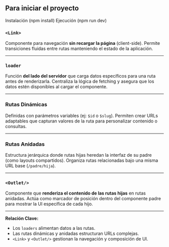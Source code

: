 ## Para iniciar el proyecto
Instalación (npm install)
Ejecución (npm run dev)

### **`<Link>`**  
Componente para navegación **sin recargar la página** (client-side). Permite transiciones fluidas entre rutas manteniendo el estado de la aplicación.

---

### **`loader`**  
Función **del lado del servidor** que carga datos específicos para una ruta antes de renderizarla. Centraliza la lógica de fetching y asegura que los datos estén disponibles al cargar el componente.

---

### **Rutas Dinámicas**  
Definidas con parámetros variables (ej: `$id` o `$slug`). Permiten crear URLs adaptables que capturan valores de la ruta para personalizar contenido o consultas.

---

### **Rutas Anidadas**  
Estructura jerárquica donde rutas hijas heredan la interfaz de su padre (como layouts compartidos). Organiza rutas relacionadas bajo una misma URL base (`/padre/hija`).

---

### **`<Outlet/>`**  
Componente que **renderiza el contenido de las rutas hijas** en rutas anidadas. Actúa como marcador de posición dentro del componente padre para mostrar la UI específica de cada hijo.

---

**Relación Clave:**  
- Los `loaders` alimentan datos a las rutas.  
- Las rutas dinámicas y anidadas estructuran URLs complejas.  
- `<Link>` y `<Outlet/>` gestionan la navegación y composición de UI.  
